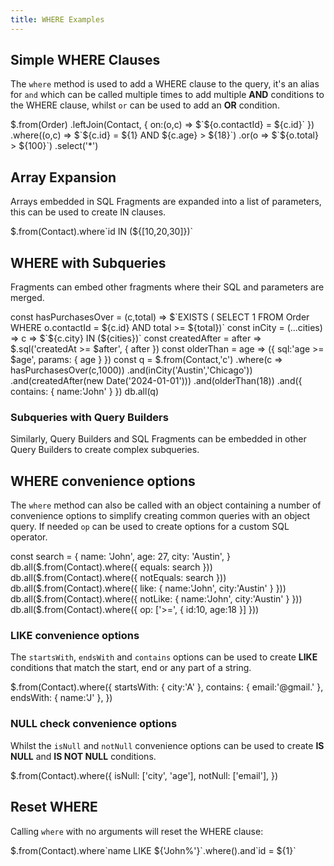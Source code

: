 ```yaml
---
title: WHERE Examples
---
```


## Simple WHERE Clauses

The `where` method is used to add a WHERE clause to the query, it's an alias for `and` which can be called multiple times 
to add multiple **AND** conditions to the WHERE clause, whilst `or` can be used to add an **OR** condition.

<live-preview>
$.from(Order)
  .leftJoin(Contact, { on:(o,c) => $`${o.contactId} = ${c.id}` })
  .where((o,c) => $`${c.id} = ${1} AND ${c.age} > ${18}`)
  .or(o => $`${o.total} > ${100}`)
  .select('*')
</live-preview>

## Array Expansion

Arrays embedded in SQL Fragments are expanded into a list of parameters, this can be used to create IN clauses.

<live-preview>
$.from(Contact).where`id IN (${[10,20,30]})`
</live-preview>

## WHERE with Subqueries

Fragments can embed other fragments where their SQL and parameters are merged.

<live-preview>
const hasPurchasesOver = (c,total) => $`EXISTS (
       SELECT 1 FROM Order WHERE o.contactId = ${c.id} AND total >= ${total})`
const inCity = (...cities) => c => $`${c.city} IN (${cities})`
const createdAfter = after => $.sql('createdAt >= $after', { after })
const olderThan = age => ({ sql:'age >= $age', params: { age } })
const q = $.from(Contact,'c')
    .where(c => hasPurchasesOver(c,1000))
    .and(inCity('Austin','Chicago'))
    .and(createdAfter(new Date('2024-01-01')))
    .and(olderThan(18))
    .and({ contains: { name:'John' } })
db.all(q)
</live-preview>

### Subqueries with Query Builders

Similarly, Query Builders and SQL Fragments can be embedded in other Query Builders to create complex subqueries.

<live-preview src="/mjs/subselect.mjs"></live-preview>

## WHERE convenience options

The `where` method can also be called with an object containing a number of convenience options to simplify creating
common queries with an object query. If needed `op` can be used to create options for a custom SQL operator.

<live-preview>
const search = {
    name: 'John',
    age: 27,
    city: 'Austin',
}
db.all($.from(Contact).where({ equals: search }))
db.all($.from(Contact).where({ notEquals: search }))
db.all($.from(Contact).where({ like: { name:'John', city:'Austin' } }))
db.all($.from(Contact).where({ notLike: { name:'John', city:'Austin' } }))
db.all($.from(Contact).where({ op: ['>=', { id:10, age:18 }] }))
</live-preview>

### LIKE convenience options

The `startsWith`, `endsWith` and `contains` options can be used to create **LIKE** conditions that match the start, 
end or any part of a string.

<live-preview>
$.from(Contact).where({ 
    startsWith: { city:'A' }, 
    contains: { email:'@gmail.' }, 
    endsWith: { name:'J' }, 
})
</live-preview>

### NULL check convenience options

Whilst the `isNull` and `notNull` convenience options can be used to create **IS NULL** and **IS NOT NULL** conditions.

<live-preview>
$.from(Contact).where({ 
    isNull: ['city', 'age'], 
    notNull: ['email'], 
})
</live-preview>

## Reset WHERE

Calling `where` with no arguments will reset the WHERE clause:

<live-preview>
$.from(Contact).where`name LIKE ${'John%'}`.where().and`id = ${1}`
</live-preview>
